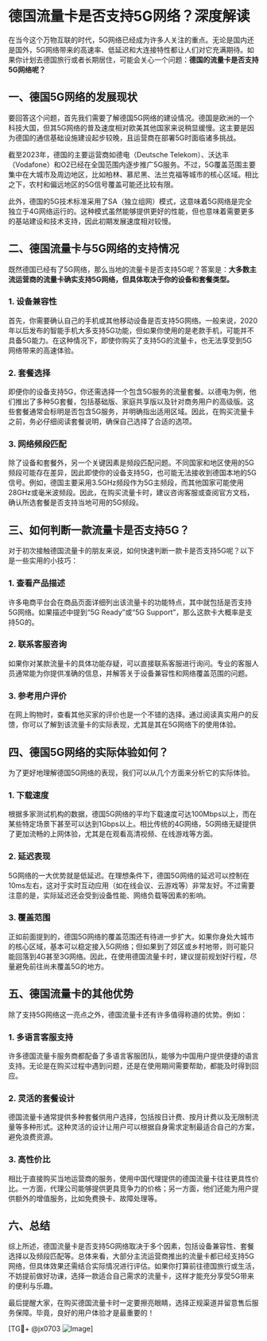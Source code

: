 # 德国流量卡是否支持5G网络？深度解读

在当今这个万物互联的时代，5G网络已经成为许多人关注的重点。无论是国内还是国外，5G网络带来的高速率、低延迟和大连接特性都让人们对它充满期待。如果你计划去德国旅行或者长期居住，可能会关心一个问题：**德国的流量卡是否支持5G网络呢？**

## 一、德国5G网络的发展现状

要回答这个问题，首先我们需要了解德国5G网络的建设情况。德国是欧洲的一个科技大国，但其5G网络的普及速度相对欧美其他国家来说稍显缓慢。这主要是因为德国的通信基础设施建设起步较晚，且运营商在部署5G时面临诸多挑战。

截至2023年，德国的主要运营商如德电（Deutsche Telekom）、沃达丰（Vodafone）和O2已经在全国范围内逐步推广5G服务。不过，5G覆盖范围主要集中在大城市及周边地区，比如柏林、慕尼黑、法兰克福等城市的核心区域。相比之下，农村和偏远地区的5G信号覆盖可能还比较有限。

此外，德国的5G技术标准采用了SA（独立组网）模式，这意味着5G网络是完全独立于4G网络运行的。这种模式虽然能够提供更好的性能，但也意味着需要更多的基站建设和技术支持，因此初期发展速度相对较慢。

## 二、德国流量卡与5G网络的支持情况

既然德国已经有了5G网络，那么当地的流量卡是否支持5G呢？答案是：**大多数主流运营商的流量卡确实支持5G网络，但具体取决于你的设备和套餐类型。**

### 1. 设备兼容性

首先，你需要确认自己的手机或其他移动设备是否支持5G网络。一般来说，2020年以后发布的智能手机大多支持5G功能，但如果你使用的是老款手机，可能并不具备5G能力。在这种情况下，即使你购买了支持5G的流量卡，也无法享受到5G网络带来的高速体验。

### 2. 套餐选择

即便你的设备支持5G，你还需选择一个包含5G服务的流量套餐。以德电为例，他们推出了多种5G套餐，包括基础版、家庭共享版以及针对商务用户的高级版。这些套餐通常会标明是否包含5G服务，并明确指出适用区域。因此，在购买流量卡之前，务必仔细阅读套餐说明，确保自己选择了合适的选项。

### 3. 网络频段匹配

除了设备和套餐外，另一个关键因素是频段匹配问题。不同国家和地区使用的5G频段可能存在差异，因此即使你的设备支持5G，也可能无法接收到德国本地的5G信号。例如，德国主要采用3.5GHz频段作为5G主频段，而其他国家可能使用28GHz或毫米波频段。因此，在购买流量卡时，建议咨询客服或查阅官方文档，确认所选套餐是否支持当地可用的5G频段。

## 三、如何判断一款流量卡是否支持5G？

对于初次接触德国流量卡的朋友来说，如何快速判断一款卡是否支持5G呢？以下是一些实用的小技巧：

### 1. 查看产品描述

许多电商平台会在商品页面详细列出该流量卡的功能特点，其中就包括是否支持5G网络。如果描述中提到“5G Ready”或“5G Support”，那么这款卡大概率是支持5G的。

### 2. 联系客服咨询

如果你对某款流量卡的具体功能存疑，可以直接联系客服进行询问。专业的客服人员通常能为你提供准确的信息，并解答关于设备兼容性和网络覆盖范围的问题。

### 3. 参考用户评价

在网上购物时，查看其他买家的评价也是一个不错的选择。通过阅读真实用户的反馈，你可以了解到该流量卡的实际表现，尤其是其在5G网络下的使用体验。

## 四、德国5G网络的实际体验如何？

为了更好地理解德国5G网络的表现，我们可以从几个方面来分析它的实际体验。

### 1. 下载速度

根据多家测试机构的数据，德国5G网络的平均下载速度可达100Mbps以上，而在某些特定场景下甚至可以达到1Gbps以上。相比传统的4G网络，5G网络无疑提供了更加流畅的上网体验，尤其是在观看高清视频、在线游戏等方面。

### 2. 延迟表现

5G网络的一大优势就是低延迟。在理想条件下，德国5G网络的延迟可以控制在10ms左右，这对于实时互动应用（如在线会议、云游戏等）非常友好。不过需要注意的是，实际延迟还会受到设备性能、网络负载等因素的影响。

### 3. 覆盖范围

正如前面提到的，德国5G网络的覆盖范围还有待进一步扩大。如果你身处大城市的核心区域，基本可以稳定接入5G网络；但如果到了郊区或乡村地带，则可能只能回落到4G甚至3G网络。因此，在使用德国流量卡时，建议提前规划好行程，尽量避免前往尚未覆盖5G的地方。

## 五、德国流量卡的其他优势

除了支持5G网络这一亮点之外，德国流量卡还有许多值得称道的优势。例如：

### 1. 多语言客服支持

许多德国流量卡服务商都配备了多语言客服团队，能够为中国用户提供便捷的语言支持。无论是在购买过程中遇到问题，还是在使用期间需要帮助，都能及时得到回应。

### 2. 灵活的套餐设计

德国流量卡通常提供多种套餐供用户选择，包括按日计费、按月计费以及无限制流量等多种形式。这种灵活的设计让用户可以根据自身需求定制最适合自己的方案，避免浪费资源。

### 3. 高性价比

相比于直接购买当地运营商的服务，使用中国代理提供的德国流量卡往往更具性价比。一方面，代理公司能够提供更具竞争力的价格；另一方面，他们还能为用户提供额外的增值服务，比如免费换卡、故障处理等。

## 六、总结

综上所述，德国流量卡是否支持5G网络取决于多个因素，包括设备兼容性、套餐选择以及频段匹配等。总体来看，大部分主流运营商推出的流量卡都已经支持5G网络，但具体效果还需结合实际情况进行评估。如果你打算前往德国旅行或生活，不妨提前做好功课，选择一款适合自己需求的流量卡，这样才能充分享受5G带来的便利与乐趣。

最后提醒大家，在购买德国流量卡时一定要擦亮眼睛，选择正规渠道并留意售后服务保障。毕竟，良好的用户体验才是最重要的！

[TG💪+ @jx0703 ![Image](https://github.com/user-attachments/assets/dbca1d08-cadb-493c-b0ec-ad6f7a83f270)]